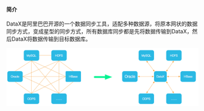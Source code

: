 #### 简介

​	DataX是阿里巴巴开源的一个数据同步工具，适配多种数据源，将原本网状的数据同步方式，变成星型的同步方式，所有数据库同步都是先将数据传输到DataX，然后DataX将数据传输到目标数据库。

![dataX](./dataX1.png)

#### 
